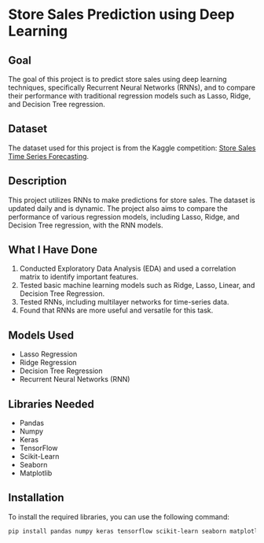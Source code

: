 # Store Sales Prediction using Deep Learning

## Goal
The goal of this project is to predict store sales using deep learning techniques, specifically Recurrent Neural Networks (RNNs), and to compare their performance with traditional regression models such as Lasso, Ridge, and Decision Tree regression.

## Dataset
The dataset used for this project is from the Kaggle competition: [Store Sales Time Series Forecasting](https://www.kaggle.com/competitions/store-sales-time-series-forecasting/overview).

## Description
This project utilizes RNNs to make predictions for store sales. The dataset is updated daily and is dynamic. The project also aims to compare the performance of various regression models, including Lasso, Ridge, and Decision Tree regression, with the RNN models.

## What I Have Done
1. Conducted Exploratory Data Analysis (EDA) and used a correlation matrix to identify important features.
2. Tested basic machine learning models such as Ridge, Lasso, Linear, and Decision Tree Regression.
3. Tested RNNs, including multilayer networks for time-series data.
4. Found that RNNs are more useful and versatile for this task.

## Models Used
- Lasso Regression
- Ridge Regression
- Decision Tree Regression
- Recurrent Neural Networks (RNN)

## Libraries Needed
- Pandas
- Numpy
- Keras
- TensorFlow
- Scikit-Learn
- Seaborn
- Matplotlib

## Installation
To install the required libraries, you can use the following command:
```bash
pip install pandas numpy keras tensorflow scikit-learn seaborn matplotlib


